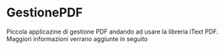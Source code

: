 # GestionePDF

Piccola applicazine di gestione PDF andando ad usare la libreria iText PDF. 
Maggiori informazioni verrano aggiunte in seguito
